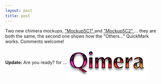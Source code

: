 ```yaml
---
layout: post
title: post 
---
```



Two new chimera mockups, <a href="http://simonwoodside.com/dev/chimera/mockup5c1.gif">"Mockup5C1" </a>and <a href="http://simonwoodside.com/dev/chimera/mockup5c2.gif">"Mockup5C2" </a>... they are both the same, the second one shows how the "Others..." QuickMark works. Comments welcome! 

<b>Update: </b>Are you ready? for ... <img src="/weblog/images/2003/qimera.png" width="254" height="100" border="0" align="middle" alt="Qimera"/>

